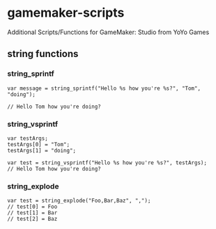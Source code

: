 # gamemaker-scripts
Additional Scripts/Functions for GameMaker: Studio from YoYo Games

## string functions

### string_sprintf
```gms
var message = string_sprintf("Hello %s how you're %s?", "Tom", "doing");

// Hello Tom how you're doing?
```
### string_vsprintf
```gms
var testArgs;
testArgs[0] = "Tom";
testArgs[1] = "doing";

var test = string_vsprintf("Hello %s how you're %s?", testArgs);
// Hello Tom how you're doing?
```
### string_explode
```gms
var test = string_explode("Foo,Bar,Baz", ",");
// test[0] = Foo
// test[1] = Bar
// test[2] = Baz
```
